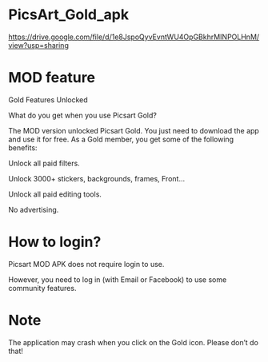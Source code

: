 # PicsArt_Gold_apk




https://drive.google.com/file/d/1e8JspoQyvEvntWU4OpGBkhrMINPOLHnM/view?usp=sharing


# MOD feature

Gold Features Unlocked

What do you get when you use Picsart Gold?

The MOD version  unlocked Picsart Gold. You just need to download the app and use it for free. As a Gold member, you get some of the following benefits:

Unlock all paid filters.

Unlock 3000+ stickers, backgrounds, frames, Front…

Unlock all paid editing tools.

No advertising.

# How to login?

Picsart MOD APK does not require login to use.

However, you need to log in (with Email or Facebook) to use some community features.

# Note
The application may crash when you click on the Gold icon. Please don’t do that!
